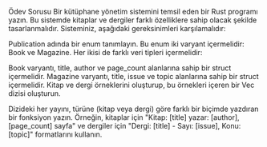 Ödev Sorusu
Bir kütüphane yönetim sistemini temsil eden bir Rust programı yazın. Bu sistemde kitaplar ve dergiler farklı özelliklere sahip olacak şekilde tasarlanmalıdır. Sisteminiz, aşağıdaki gereksinimleri karşılamalıdır:

Publication adında bir enum tanımlayın. Bu enum iki varyant içermelidir: Book ve Magazine. Her ikisi de farklı veri tipleri içermelidir:

Book varyantı, title, author ve page_count alanlarına sahip bir struct içermelidir.
Magazine varyantı, title, issue ve topic alanlarına sahip bir struct içermelidir.
Kitap ve dergi örneklerini oluşturup, bu örnekleri içeren bir Vec<Publication> dizisi oluşturun.

Dizideki her yayını, türüne (kitap veya dergi) göre farklı bir biçimde yazdıran bir fonksiyon yazın. Örneğin, kitaplar için "Kitap: [title] yazar: [author], [page_count] sayfa" ve dergiler için "Dergi: [title] - Sayı: [issue], Konu: [topic]" formatlarını kullanın.
